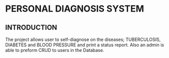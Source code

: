 # PERSONAL DIAGNOSIS SYSTEM

## INTRODUCTION
The project allows user to self-diagnose on the diseases; TUBERCULOSIS, DIABETES and BLOOD PRESSURE and print a status report. Also an admin is able to preform CRUD to users in the Database.
